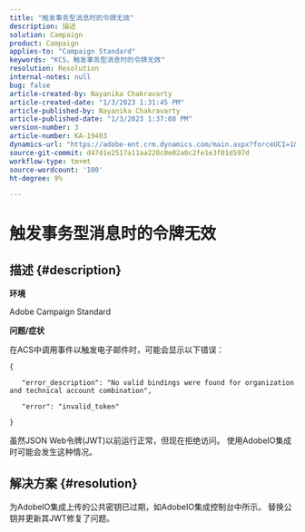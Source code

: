 ```yaml
---
title: "触发事务型消息时的令牌无效"
description: 描述
solution: Campaign
product: Campaign
applies-to: "Campaign Standard"
keywords: "KCS，触发事务型消息时的令牌无效"
resolution: Resolution
internal-notes: null
bug: false
article-created-by: Nayanika Chakravarty
article-created-date: "1/3/2023 1:31:45 PM"
article-published-by: Nayanika Chakravarty
article-published-date: "1/3/2023 1:37:08 PM"
version-number: 3
article-number: KA-19403
dynamics-url: "https://adobe-ent.crm.dynamics.com/main.aspx?forceUCI=1&pagetype=entityrecord&etn=knowledgearticle&id=e553d6f3-6a8b-ed11-81ac-6045bd006149"
source-git-commit: d47d1e2517a11aa220c0e02a0c2fe1e3f01d597d
workflow-type: tm+mt
source-wordcount: '100'
ht-degree: 9%

---
```


# 触发事务型消息时的令牌无效

## 描述 {#description}


<b>环境</b>

Adobe Campaign Standard

<b>问题/症状</b>

在ACS中调用事件以触发电子邮件时，可能会显示以下错误：






```
{

   "error_description": "No valid bindings were found for organization and technical account combination",

   "error": "invalid_token"

}
```






虽然JSON Web令牌(JWT)以前运行正常，但现在拒绝访问。 使用AdobeIO集成时可能会发生这种情况。


## 解决方案 {#resolution}


为AdobeIO集成上传的公共密钥已过期，如AdobeIO集成控制台中所示。 替换公钥并更新其JWT修复了问题。
